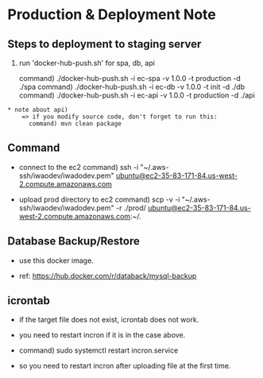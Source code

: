 # Production & Deployment Note

## Steps to deployment to staging server

  1. run 'docker-hub-push.sh' for spa, db, api

      command) ./docker-hub-push.sh -i ec-spa -v 1.0.0 -t production -d ./spa
      command) ./docker-hub-push.sh -i ec-db -v 1.0.0 -t init -d ./db
      command) ./docker-hub-push.sh -i ec-api -v 1.0.0 -t production -d ./api
     
    * note about api)
        => if you modify source code, don't forget to run this:
          command) mvn clean package

## Command

  - connect to the ec2
    command) ssh -i "~/.aws-ssh/iwaodev/iwadodev.pem" ubuntu@ec2-35-83-171-84.us-west-2.compute.amazonaws.com

  - upload prod directory to ec2
    command) scp -v -i "~/.aws-ssh/iwaodev/iwadodev.pem" -r ./prod/ ubuntu@ec2-35-83-171-84.us-west-2.compute.amazonaws.com:~/.

## Database Backup/Restore

  - use this docker image.

  - ref: https://hub.docker.com/r/databack/mysql-backup

## icrontab

  - if the target file does not exist, icrontab does not work.

  - you need to restart incron if it is in the case above.

  - command) sudo systemctl restart incron.service

  - so you need to restart incron after uploading file at the first time.
